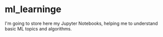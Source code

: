 # ml_learninge
I'm going to store here my Jupyter Notebooks, helping me to understand basic ML topics and algorithms.

